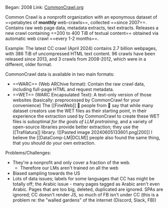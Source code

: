 Began: 2008
Link: [CommonCrawl.org](https://commoncrawl.org/)

Common Crawl is a nonprofit organization with an eponymous dataset of ==petabytes of **monthly** web-crawls==, collected ==since 2007==. Contains raw web page data, metadata extracts, text extracts. 
Releases a new crawl containing ==200 to 400 TiB of textual content== obtained via automatic web crawl ==every 1-2 months==.

Example: The latest CC crawl (April 2024) contains 2.7 billion webpages, with 386 TiB of uncompressed HTML text content.
96 crawls have been released since 2013, and 3 crawls from 2008-2012, which were in a different, older format.


CommonCrawl data is available in two main formats: 
- ==WARC== (Web ARChive format): Contain the raw crawl data, including full-page HTML and request metadata.
- ==WET== (WARC Encapsulated Text): A text-only version of those websites (basically: preprocessed by CommonCrawl for your convenience)
The [[FineWeb]] 🍷 people from 🤗 say that while many dataset creators use the WET files as their starting point, in their experience the extraction used by CommonCrawl to create these WET files is suboptimal *for the goals of LLM pretraining*, and a variety of open-source libraries provide better extraction; they use the [[Trafilatura]] library.
![[Pasted image 20240605133601.png|200]]
I believe the [[DataComp-LM|DCLM]] people also found the same thing, that you should do your own extraction.






Problems/Challenges:
- They're a nonprofit and only cover a fraction of the web.
	- Therefore our LMs aren't trained on all the web
- Biased sampling towards the US
- Lots of data issues; labels for some languages that CC has might be totally off; the Arabic issue - many pages tagged as Arabic aren't even Arabic. Pages that are too big, deleted, duplicated are ignored. SPAs are ignored; CC doesn't render JS, so much of FB isn't under CC (this is a problem re: the "walled gardens" of the internet (Discord, Slack, FB))